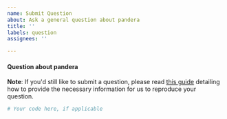 ```yaml
---
name: Submit Question
about: Ask a general question about pandera
title: ''
labels: question
assignees: ''

---
```


#### Question about pandera

**Note**: If you'd still like to submit a question, please read [this guide](
https://matthewrocklin.com/blog/work/2018/02/28/minimal-bug-reports) detailing how to provide the necessary information for us to reproduce your question.

```python
# Your code here, if applicable

```
